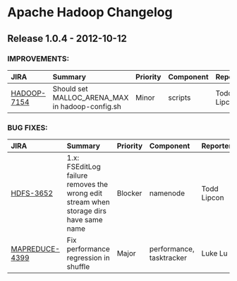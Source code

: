 
<!---
# Licensed to the Apache Software Foundation (ASF) under one
# or more contributor license agreements.  See the NOTICE file
# distributed with this work for additional information
# regarding copyright ownership.  The ASF licenses this file
# to you under the Apache License, Version 2.0 (the
# "License"); you may not use this file except in compliance
# with the License.  You may obtain a copy of the License at
#
#     http://www.apache.org/licenses/LICENSE-2.0
#
# Unless required by applicable law or agreed to in writing, software
# distributed under the License is distributed on an "AS IS" BASIS,
# WITHOUT WARRANTIES OR CONDITIONS OF ANY KIND, either express or implied.
# See the License for the specific language governing permissions and
# limitations under the License.
-->
# Apache Hadoop Changelog

## Release 1.0.4 - 2012-10-12



### IMPROVEMENTS:

| JIRA | Summary | Priority | Component | Reporter | Contributor |
|:---- |:---- | :--- |:---- |:---- |:---- |
| [HADOOP-7154](https://issues.apache.org/jira/browse/HADOOP-7154) | Should set MALLOC\_ARENA\_MAX in hadoop-config.sh |  Minor | scripts | Todd Lipcon | Todd Lipcon |


### BUG FIXES:

| JIRA | Summary | Priority | Component | Reporter | Contributor |
|:---- |:---- | :--- |:---- |:---- |:---- |
| [HDFS-3652](https://issues.apache.org/jira/browse/HDFS-3652) | 1.x: FSEditLog failure removes the wrong edit stream when storage dirs have same name |  Blocker | namenode | Todd Lipcon | Todd Lipcon |
| [MAPREDUCE-4399](https://issues.apache.org/jira/browse/MAPREDUCE-4399) | Fix performance regression in shuffle |  Major | performance, tasktracker | Luke Lu | Luke Lu |


